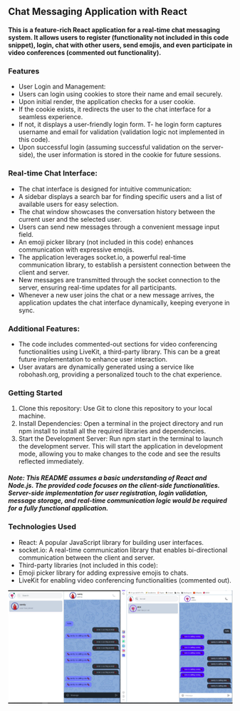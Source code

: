 ## Chat Messaging Application with React

#### This is a feature-rich React application for a real-time chat messaging system. It allows users to register (functionality not included in this code snippet), login, chat with other users, send emojis, and even participate in video conferences (commented out functionality).

### Features

- User Login and Management:
- Users can login using cookies to store their name and email securely.
- Upon initial render, the application checks for a user cookie.
- If the cookie exists, it redirects the user to the chat interface for a seamless experience.
- If not, it displays a user-friendly login form.
  T- he login form captures username and email for validation (validation logic not implemented in this code).
- Upon successful login (assuming successful validation on the server-side), the user information is stored in the cookie for future sessions.

### Real-time Chat Interface:

- The chat interface is designed for intuitive communication:
- A sidebar displays a search bar for finding specific users and a list of available users for easy selection.
- The chat window showcases the conversation history between the current user and the selected user.
- Users can send new messages through a convenient message input field.
- An emoji picker library (not included in this code) enhances communication with expressive emojis.
- The application leverages socket.io, a powerful real-time communication library, to establish a persistent connection between the client and server.
- New messages are transmitted through the socket connection to the server, ensuring real-time updates for all participants.
- Whenever a new user joins the chat or a new message arrives, the application updates the chat interface dynamically, keeping everyone in sync.

### Additional Features:

- The code includes commented-out sections for video conferencing functionalities using LiveKit, a third-party library. This can be a great future implementation to enhance user interaction.
- User avatars are dynamically generated using a service like robohash.org, providing a personalized touch to the chat experience.

### Getting Started

1. Clone this repository: Use Git to clone this repository to your local machine.
2. Install Dependencies: Open a terminal in the project directory and run npm install to install all the required libraries and dependencies.
3. Start the Development Server: Run npm start in the terminal to launch the development server. This will start the application in development mode, allowing you to make changes to the code and see the results reflected immediately.

##### Note: This README assumes a basic understanding of React and Node.js. The provided code focuses on the client-side functionalities. Server-side implementation for user registration, login validation, message storage, and real-time communication logic would be required for a fully functional application.

### Technologies Used

- React: A popular JavaScript library for building user interfaces.
- socket.io: A real-time communication library that enables bi-directional communication between the client and server.
- Third-party libraries (not included in this code):
- Emoji picker library for adding expressive emojis to chats.
- LiveKit for enabling video conferencing functionalities (commented out).

![Chat window](chat.JPG)
